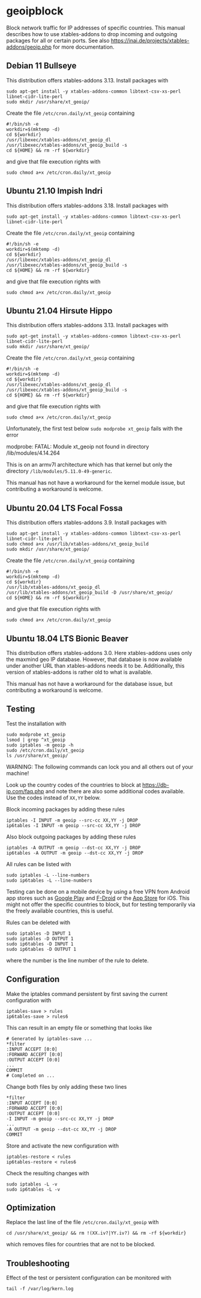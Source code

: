 # geoipblock

Block network traffic for IP addresses of specific countries. This manual
describes how to use xtables-addons to drop incoming and outgoing packages for
all or certain ports. See also
https://inai.de/projects/xtables-addons/geoip.php for more documentation.

## Debian 11 Bullseye

This distribution offers xtables-addons 3.13. Install packages with

    sudo apt-get install -y xtables-addons-common libtext-csv-xs-perl libnet-cidr-lite-perl
    sudo mkdir /usr/share/xt_geoip/

Create the file `/etc/cron.daily/xt_geoip` containing

    #!/bin/sh -e
    workdir=$(mktemp -d)
    cd ${workdir}
    /usr/libexec/xtables-addons/xt_geoip_dl
    /usr/libexec/xtables-addons/xt_geoip_build -s
    cd ${HOME} && rm -rf ${workdir}

and give that file execution rights with

    sudo chmod a+x /etc/cron.daily/xt_geoip

## Ubuntu 21.10 Impish Indri

This distribution offers xtables-addons 3.18. Install packages with

    sudo apt-get install -y xtables-addons-common libtext-csv-xs-perl libnet-cidr-lite-perl

Create the file `/etc/cron.daily/xt_geoip` containing

    #!/bin/sh -e
    workdir=$(mktemp -d)
    cd ${workdir}
    /usr/libexec/xtables-addons/xt_geoip_dl
    /usr/libexec/xtables-addons/xt_geoip_build -s
    cd ${HOME} && rm -rf ${workdir}

and give that file execution rights with

    sudo chmod a+x /etc/cron.daily/xt_geoip

## Ubuntu 21.04 Hirsute Hippo

This distribution offers xtables-addons 3.13. Install packages with

    sudo apt-get install -y xtables-addons-common libtext-csv-xs-perl libnet-cidr-lite-perl
    sudo mkdir /usr/share/xt_geoip/

Create the file `/etc/cron.daily/xt_geoip` containing

    #!/bin/sh -e
    workdir=$(mktemp -d)
    cd ${workdir}
    /usr/libexec/xtables-addons/xt_geoip_dl
    /usr/libexec/xtables-addons/xt_geoip_build -s
    cd ${HOME} && rm -rf ${workdir}

and give that file execution rights with

    sudo chmod a+x /etc/cron.daily/xt_geoip

Unfortunately, the first test below `sudo modprobe xt_geoip` fails with the
error

   modprobe: FATAL: Module xt_geoip not found in directory /lib/modules/4.14.264

This is on an armv7l architecture which has that kernel but only the directory
`/lib/modules/5.11.0-49-generic`.

This manual has not have a workaround for the kernel module issue, but
contributing a workaround is welcome.

## Ubuntu 20.04 LTS Focal Fossa

This distribution offers xtables-addons 3.9. Install packages with

    sudo apt-get install -y xtables-addons-common libtext-csv-xs-perl libnet-cidr-lite-perl
    sudo chmod a+x /usr/lib/xtables-addons/xt_geoip_build
    sudo mkdir /usr/share/xt_geoip/

Create the file `/etc/cron.daily/xt_geoip` containing

    #!/bin/sh -e
    workdir=$(mktemp -d)
    cd ${workdir}
    /usr/lib/xtables-addons/xt_geoip_dl
    /usr/lib/xtables-addons/xt_geoip_build -D /usr/share/xt_geoip/
    cd ${HOME} && rm -rf ${workdir}

and give that file execution rights with

    sudo chmod a+x /etc/cron.daily/xt_geoip

## Ubuntu 18.04 LTS Bionic Beaver

This distribution offers xtables-addons 3.0. Here xtables-addons uses only the
maxmind geo IP database. However, that database is now available under another
URL than xtables-addons needs it to be. Additionally, this version of
xtables-addons is rather old to what is available.

This manual has not have a workaround for the database issue, but contributing
a workaround is welcome.

## Testing

Test the installation with

    sudo modprobe xt_geoip
    lsmod | grep ^xt_geoip
    sudo iptables -m geoip -h
    sudo /etc/cron.daily/xt_geoip
    ls /usr/share/xt_geoip/

WARNING: The following commands can lock you and all others out of your machine!

Look up the country codes of the countries to block at https://db-ip.com/faq.php
and note there are also some additional codes available. Use the codes instead
of `XX,YY` below.

Block incoming packages by adding these rules

    iptables -I INPUT -m geoip --src-cc XX,YY -j DROP
    ip6tables -I INPUT -m geoip --src-cc XX,YY -j DROP

Also block outgoing packages by adding these rules

    iptables -A OUTPUT -m geoip --dst-cc XX,YY -j DROP
    ip6tables -A OUTPUT -m geoip --dst-cc XX,YY -j DROP

All rules can be listed with

    sudo iptables -L --line-numbers
    sudo ip6tables -L --line-numbers

Testing can be done on a mobile device by using a free VPN from
Android app stores such as
[Google Play](https://play.google.com/store/apps/details?id=ch.protonvpn.android)
and
[F-Droid](https://f-droid.org/en/packages/ch.protonvpn.android/) or the
[App Store](https://apps.apple.com/us/app/protonvpn-fast-secure-vpn/id1437005085)
for iOS. This might not offer the specific countries to block, but for testing
temporarily via the freely available countries, this is useful.

Rules can be deleted with

    sudo iptables -D INPUT 1
    sudo iptables -D OUTPUT 1
    sudo ip6tables -D INPUT 1
    sudo ip6tables -D OUTPUT 1

where the number is the line number of the rule to delete.    

## Configuration

Make the iptables command persistent by first saving the current configuration
with

    iptables-save > rules
    ip6tables-save > rules6

This can result in an empty file or something that looks like

    # Generated by iptables-save ...
    *filter
    :INPUT ACCEPT [0:0]
    :FORWARD ACCEPT [0:0]
    :OUTPUT ACCEPT [0:0]
    ...
    COMMIT
    # Completed on ...

Change both files by only adding these two lines

    *filter
    :INPUT ACCEPT [0:0]
    :FORWARD ACCEPT [0:0]
    :OUTPUT ACCEPT [0:0]
    -I INPUT -m geoip --src-cc XX,YY -j DROP
    ...
    -A OUTPUT -m geoip --dst-cc XX,YY -j DROP
    COMMIT

Store and activate the new configuration with

    iptables-restore < rules
    ip6tables-restore < rules6

Check the resulting changes with

    sudo iptables -L -v
    sudo ip6tables -L -v

## Optimization

Replace the last line of the file `/etc/cron.daily/xt_geoip` with

    cd /usr/share/xt_geoip/ && rm !(XX.iv?|YY.iv?) && rm -rf ${workdir}

which removes files for countries that are not to be blocked.

## Troubleshooting

Effect of the test or persistent configuration can be monitored with

    tail -f /var/log/kern.log 
